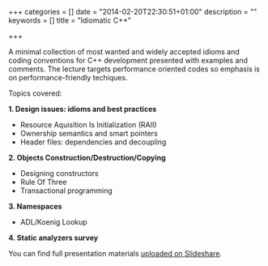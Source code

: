 +++
categories = []
date = "2014-02-20T22:30:51+01:00"
description = ""
keywords = []
title = "Idiomatic C++"

+++

A minimal collection of most wanted and widely accepted idioms and coding conventions for C++ development presented
with examples and comments. The lecture targets performance oriented codes so emphasis is on performance-friendly techiques.

Topics covered:

**1\. Design issues: idioms and best practices**

*   Resource Aquisition Is Initialization (RAII)
*   Ownership semantics and smart pointers
*   Header files: dependencies and decoupling

**2\. Objects Construction/Destruction/Copying**

*   Designing constructors
*   Rule Of Three
*   Transactional programming

**3\. Namespaces**

*   ADL/Koenig Lookup

**4\. Static analyzers survey**


You can find full presentation materials [uploaded on Slideshare](http://www.slideshare.net/fficarelli/idiomatic-c).

